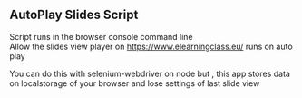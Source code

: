 AutoPlay Slides Script
-------------------------
Script runs in the browser console command line  
Allow the slides view player on https://www.elearningclass.eu/ 
runs on auto play



You can do this with selenium-webdriver on node but ,
this app stores data on localstorage of your browser and lose settings of last slide view  



